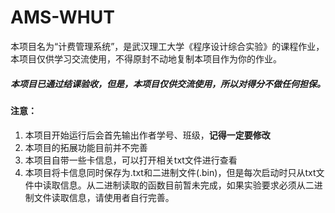 # AMS-WHUT

​       本项目名为“计费管理系统”，是武汉理工大学《程序设计综合实验》的课程作业，本项目仅供学习交流使用，不得原封不动地复制本项目作为你的作业。

##### 本项目已通过结课验收，但是，本项目仅供交流使用，所以对得分不做任何担保。

#### 注意：

1. 本项目开始运行后会首先输出作者学号、班级，**记得一定要修改**
2. 本项目的拓展功能目前并不完善
3. 本项目自带一些卡信息，可以打开相关txt文件进行查看
4. 本项目将卡信息同时保存为.txt和二进制文件(.bin)，但是每次启动时只从txt文件中读取信息。从二进制读取的函数目前暂未完成，如果实验要求必须从二进制文件读取信息，请使用者自行完善。
